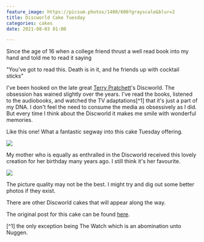 ```yaml
---
feature_image: https://picsum.photos/1400/600?grayscale&blur=2
title: Discworld Cake Tuesday
categories: cakes
date: 2021-08-03 01:00

---
```

Since the age of 16 when a college friend thrust a well read book into my hand and told me to read it saying

"You've got to read this. Death is in it, and he friends up with cocktail sticks"

I've been hooked on the late great [Terry Pratchett](https://www.terrypratchettbooks.com/ "Terry Pratchett")'s Discworld. The obsession has wained slightly over the years. I've read the books, listened to the audiobooks, and watched the TV adaptations\[^1\] that it's just a part of my DNA. I don't feel the need to consume the media as obsessively as I did. But every time I think about the Discworld it makes me smile with wonderful memories.

Like this one! What a fantastic segway into this cake Tuesday offering.

![](https://res.cloudinary.com/paddysplace/image/upload/v1627983722/2004_0319Image0062_1_h6adnq.jpg)

My mother who is equally as enthralled in the Discworld received this lovely creation for her birthday many years ago. I still think it's her favourite.

![](https://res.cloudinary.com/paddysplace/image/upload/v1627983722/2004_0324Image0066_yc04bf.jpg)

The picture quality may not be the best. I might try and dig out some better photos if they exist.

There are other Discworld cakes that will appear along the way.

The original post for this cake can be found [here](https://www.archives.thisispaddys.space/cakes/2006/07/25/cake-tuesday_25/).

\[^1\] the only exception being The Watch which is an abomination unto Nuggen.